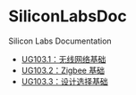 # SiliconLabsDoc

Silicon Labs Documentation

* [UG103.1：无线网络基础](./doc/UG103.1.md)
* [UG103.2：Zigbee 基础](./doc/UG103.2.md)
* [UG103.3：设计选择基础](./doc/UG103.3.md)

